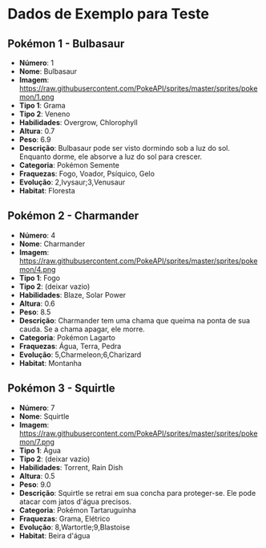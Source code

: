 # Dados de Exemplo para Teste

## Pokémon 1 - Bulbasaur
- **Número**: 1
- **Nome**: Bulbasaur
- **Imagem**: https://raw.githubusercontent.com/PokeAPI/sprites/master/sprites/pokemon/1.png
- **Tipo 1**: Grama
- **Tipo 2**: Veneno
- **Habilidades**: Overgrow, Chlorophyll
- **Altura**: 0.7
- **Peso**: 6.9
- **Descrição**: Bulbasaur pode ser visto dormindo sob a luz do sol. Enquanto dorme, ele absorve a luz do sol para crescer.
- **Categoria**: Pokémon Semente
- **Fraquezas**: Fogo, Voador, Psíquico, Gelo
- **Evolução**: 2,Ivysaur;3,Venusaur
- **Habitat**: Floresta

## Pokémon 2 - Charmander
- **Número**: 4
- **Nome**: Charmander
- **Imagem**: https://raw.githubusercontent.com/PokeAPI/sprites/master/sprites/pokemon/4.png
- **Tipo 1**: Fogo
- **Tipo 2**: (deixar vazio)
- **Habilidades**: Blaze, Solar Power
- **Altura**: 0.6
- **Peso**: 8.5
- **Descrição**: Charmander tem uma chama que queima na ponta de sua cauda. Se a chama apagar, ele morre.
- **Categoria**: Pokémon Lagarto
- **Fraquezas**: Água, Terra, Pedra
- **Evolução**: 5,Charmeleon;6,Charizard
- **Habitat**: Montanha

## Pokémon 3 - Squirtle
- **Número**: 7
- **Nome**: Squirtle
- **Imagem**: https://raw.githubusercontent.com/PokeAPI/sprites/master/sprites/pokemon/7.png
- **Tipo 1**: Água
- **Tipo 2**: (deixar vazio)
- **Habilidades**: Torrent, Rain Dish
- **Altura**: 0.5
- **Peso**: 9.0
- **Descrição**: Squirtle se retrai em sua concha para proteger-se. Ele pode atacar com jatos d'água precisos.
- **Categoria**: Pokémon Tartaruguinha
- **Fraquezas**: Grama, Elétrico
- **Evolução**: 8,Wartortle;9,Blastoise
- **Habitat**: Beira d'água
